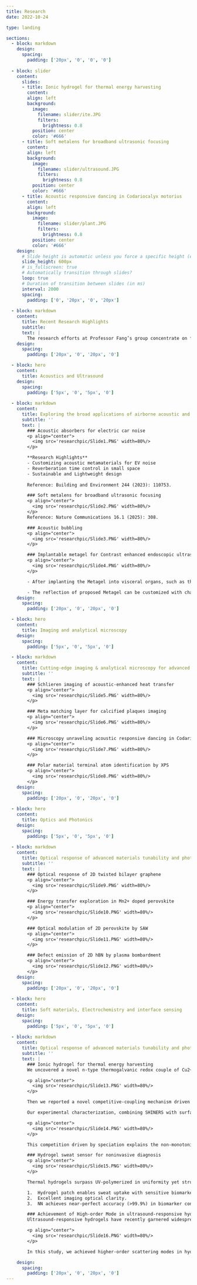 ```yaml
---
title: Research
date: 2022-10-24

type: landing

sections:
  - block: markdown
    design:
      spacing:
        padding: ['20px', '0', '0', '0']
      
  - block: slider
    content:
      slides:
      - title: Ionic hydrogel for thermal energy harvesting
        content: 
        align: left
        background:
          image:
            filename: slider/ite.JPG
            filters:
              brightness: 0.8
          position: center
          color: '#666'
      - title: Soft metalens for broadband ultrasonic focusing
        content: 
        align: left
        background:
          image:
            filename: slider/ultrasound.JPG
            filters:
              brightness: 0.8
          position: center
          color: '#666'
      - title: Acoustic responsive dancing in Codariocalyx motorius
        content: 
        align: left
        background:
          image:
            filename: slider/plant.JPG
            filters:
              brightness: 0.8
          position: center
          color: '#666'
    design:
      # Slide height is automatic unless you force a specific height (e.g. '400px')
      slide_height: 600px
      # is_fullscreen: true
      # Automatically transition through slides?
      loop: true
      # Duration of transition between slides (in ms)
      interval: 2000
      spacing:
        padding: ['0', '20px', '0', '20px']
  
  - block: markdown
    content:
      title: Recent Research Highlights
      subtitle: 
      text: |
        The research efforts at Professor Fang’s group concentrate on focusing **wave physics** into sub-wavelength scales. While the main efforts focus on new insights of design for advanced manufacturing of wave **functional material and devices**, his group also actively pursue the applications in the areas of **energy conversion**, **communication**, and **biomedical imaging**. His research also leads to over 16 patent applications on nano- and micro-fabrication, additive manufacturing, and imaging technologies with successful technology transfer to industry (e.g. Osram, BASF, Nissan) and startups.
    design:
      spacing:
        padding: ['20px', '0', '20px', '0']

  - block: hero
    content:
      title: Acoustics and Ultrasound
    design:
      spacing:
        padding: ['5px', '0', '5px', '0']
      
  - block: markdown
    content:
      title: Exploring the broad applications of airborne acoustic and ultrasonic metamaterials
      subtitle: ''
      text: |
        ### Acoustic absorbers for electric car noise
        <p align="center">
          <img src='researchpic/Slide1.PNG' width=80%/>
        </p>

        **Research Highlights**
        - Customizing acoustic metamaterials for EV noise
        - Reverberation time control in small space
        - Sustainable and Lightweight design
        
        Reference: Building and Environment 244 (2023): 110753.

        ### Soft metalens for broadband ultrasonic focusing
        <p align="center">
          <img src='researchpic/Slide2.PNG' width=80%/>
        </p>
        Reference: Nature Communications 16.1 (2025): 308.

        ### Acoustic bubbling
        <p align="center">
          <img src='researchpic/Slide3.PNG' width=80%/>
        </p>        

        ### Implantable metagel for Contrast enhanced endoscopic ultrasound
        <p align="center">
          <img src='researchpic/Slide4.PNG' width=80%/>
        </p>

        - After implanting the Metagel into visceral organs, such as the pancreas, a significant enhancement in contrast can be observed. 

        - The reflection of proposed Metagel can be customized with changing the bubble size. (f0=8.1MHz, 7.5MHz and 6.6MHz with d=200μm, 400μm and 600μm, respectively. ) 
    design:
      spacing:
        padding: ['20px', '0', '20px', '0']

  - block: hero
    content:
      title: Imaging and analytical microscopy
    design:
      spacing:
        padding: ['5px', '0', '5px', '0']

  - block: markdown
    content:
      title: Cutting-edge imaging & analytical microscopy for advanced material research
      subtitle: ''
      text: |
        ### Schlieren imaging of acoustic-enhanced heat transfer
        <p align="center">
          <img src='researchpic/Slide5.PNG' width=80%/>
        </p>

        ### Meta matching layer for calcified plaques imaging
        <p align="center">
          <img src='researchpic/Slide6.PNG' width=80%/>
        </p>

        ### Microscopy unraveling acoustic responsive dancing in Codariocalyx motorius
        <p align="center">
          <img src='researchpic/Slide7.PNG' width=80%/>
        </p>

        ### Polar material terminal atom identification by XPS
        <p align="center">
          <img src='researchpic/Slide8.PNG' width=80%/>
        </p>
    design:
      spacing:
        padding: ['20px', '0', '20px', '0']
      
  - block: hero
    content:
      title: Optics and Photonics
    design:
      spacing:
        padding: ['5px', '0', '5px', '0']
      
  - block: markdown
    content:
      title: Optical response of advanced materials tunability and photonic applications
      subtitle: ''
      text: |
        ### Optical response of 2D twisted bilayer graphene
        <p align="center">
          <img src='researchpic/Slide9.PNG' width=80%/>
        </p>

        ### Energy transfer exploration in Mn2+ doped perovskite
        <p align="center">
          <img src='researchpic/Slide10.PNG' width=80%/>
        </p>

        ### Optical modulation of 2D perovskite by SAW
        <p align="center">
          <img src='researchpic/Slide11.PNG' width=80%/>
        </p>

        ### Defect emission of 2D hBN by plasma bombardment
        <p align="center">
          <img src='researchpic/Slide12.PNG' width=80%/>
        </p>
    design:
      spacing:
        padding: ['20px', '0', '20px', '0']
    
  - block: hero
    content:
      title: Soft materials, Electrochemistry and interface sensing
    design:
      spacing:
        padding: ['5px', '0', '5px', '0']
      
  - block: markdown
    content:
      title: Optical response of advanced materials tunability and photonic applications
      subtitle: ''
      text: |
        ### Ionic hydrogel for thermal energy harvesting
        We uncovered a novel n-type thermogalvanic redox couple of Cu2+/+ staby Cl-, exhibiting exceptional performance in output power and thermopower compared with reported n-type i-TE systems.

        <p align="center">
          <img src='researchpic/Slide13.PNG' width=80%/>
        </p>

        Then we reported a novel competitive-coupling mechanism driven by speciation in binary n-type PVA-CuCl2 gels. This mechanism leads to an enhanced thermogalvanic effect with increasing CuCl2 concentrations while suppressing the thermodiffusion. 

        Our experimental characterization, combining SHINERS with surface analytical XPS characterization, is readily adaptable to other redox reaction-active hydrogels or soft-material systems, enabling precise mapping of both coordination and electronic states under operando conditions. 

        <p align="center">
          <img src='researchpic/Slide14.PNG' width=80%/>
        </p>

        This competition driven by speciation explains the non-monotonic trend in thermopower, showing a maximum value of -30.6 mV K-1 at x = 0.1 M. Our findings demonstrate a novel competitive-coupling i-TE mechanism guided by coordination chemistry, offering a universal design principle for high-performance thermal-to-energy conversion systems.

        ### Hydrogel sweat sensor for noninvasive diagnosis
        <p align="center">
          <img src='researchpic/Slide15.PNG' width=80%/>
        </p>

        Thermal hydrogels surpass UV-polymerized in uniformity yet struggle with rough surfaces. Our optimized method yields smooth, optically clear high-n films via simple, equipment-free synthesis.

        1.  Hydrogel patch enables sweat uptake with sensitive biomarker recognition.
        2.  Excellent imaging optical clarity.
        3.  NN achieves near-perfect accuracy (>99.9%) in biomarker concentration detection.

        ### Achievement of High-order Mode in ultrasound-responsive hydrogel
        Ultrasound-responsive hydrogels have recently garnered widespread application in the biomedical field due to their superior biocompatibility and cost-effectiveness, particularly in the development of implantable and wearable advanced devices.

        <p align="center">
          <img src='researchpic/Slide16.PNG' width=80%/>
        </p>

        In this study, we achieved higher-order scattering modes in hydrogels by incorporating gaseous materials, demonstrating superior performance in biomedical ultrasound modulation with retrieved Q-factors. Elevated Q-values enhance device sensitivity and resolution, enabling more precise medical ultrasound applications.

    design:
      spacing:
        padding: ['20px', '0', '20px', '0']
---
```

